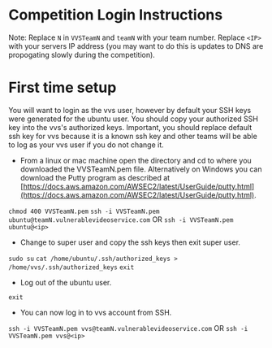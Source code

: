 # Competition Login Instructions

Note: Replace `N` in `VVSTeamN` and `teamN` with your team number. Replace `<IP>` with your servers IP address (you may want to do this is updates to DNS are propogating slowly during the competition).

# First time setup

You will want to login as the vvs user, however by default your SSH keys were generated for the ubuntu user. You should copy your authorized SSH key into the vvs's authorized keys. Important, you should replace default ssh key for vvs because it is a known ssh key and other teams will be able to log as your vvs user if you do not change it.

- From a linux or mac machine open the directory and cd to where you downloaded the VVSTeamN.pem file. Alternatively on Windows you can download the Putty program as described at [https://docs.aws.amazon.com/AWSEC2/latest/UserGuide/putty.html](https://docs.aws.amazon.com/AWSEC2/latest/UserGuide/putty.html).

`chmod 400 VVSTeamN.pem`
`ssh -i VVSTeamN.pem ubuntu@teamN.vulnerablevideoservice.com`
OR
`ssh -i VVSTeamN.pem ubuntu@<ip>`

- Change to super user and copy the ssh keys then exit super user. 

`sudo su`
`cat /home/ubuntu/.ssh/authorized_keys > /home/vvs/.ssh/authorized_keys`
`exit`

- Log out of the ubuntu user.

`exit`

- You can now log in to vvs account from SSH.

`ssh -i VVSTeamN.pem vvs@teamN.vulnerablevideoservice.com`
OR
`ssh -i VVSTeamN.pem vvs@<ip>`
